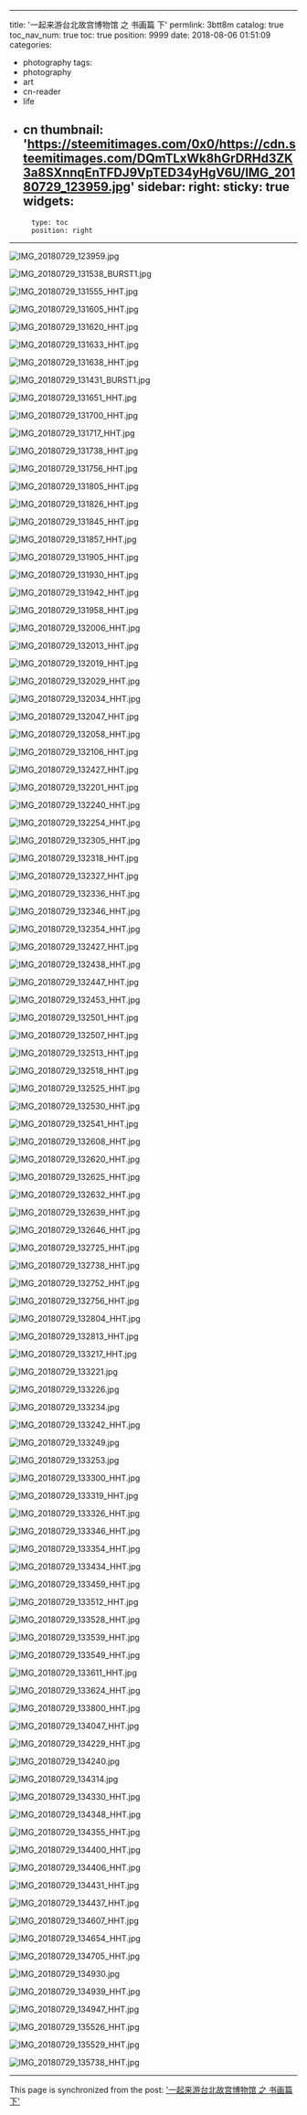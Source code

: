 
---
title: '一起来游台北故宫博物馆 之 书画篇 下'
permlink: 3btt8m
catalog: true
toc_nav_num: true
toc: true
position: 9999
date: 2018-08-06 01:51:09
categories:
- photography
tags:
- photography
- art
- cn-reader
- life
- cn
thumbnail: 'https://steemitimages.com/0x0/https://cdn.steemitimages.com/DQmTLxWk8hGrDRHd3ZK3a8SXnnqEnTFDJ9VpTED34yHgV6U/IMG_20180729_123959.jpg'
sidebar:
    right:
        sticky: true
widgets:
    -
        type: toc
        position: right
---


![IMG_20180729_123959.jpg](https://steemitimages.com/0x0/https://cdn.steemitimages.com/DQmTLxWk8hGrDRHd3ZK3a8SXnnqEnTFDJ9VpTED34yHgV6U/IMG_20180729_123959.jpg)

![IMG_20180729_131538_BURST1.jpg](https://cdn.steemitimages.com/DQmZje424NM2SuYuxth8DgGAhT2fAgtV1C1TTmENaWVhSxS/IMG_20180729_131538_BURST1.jpg)

![IMG_20180729_131555_HHT.jpg](https://cdn.steemitimages.com/DQmQdmXyjHWsJpzVbAgxe1mRFragbKRqscFebZ3qM22iLE8/IMG_20180729_131555_HHT.jpg)

![IMG_20180729_131605_HHT.jpg](https://cdn.steemitimages.com/DQmVUmw2kQvieUQE9p5BUqe6ts4SAXEPao5QXUmX3QZHh5P/IMG_20180729_131605_HHT.jpg)

![IMG_20180729_131620_HHT.jpg](https://cdn.steemitimages.com/DQmeDLcxy5oGgqgBaNC9zi12esEuT9njM8NKDP4BJBPffy1/IMG_20180729_131620_HHT.jpg)

![IMG_20180729_131633_HHT.jpg](https://cdn.steemitimages.com/DQmWqqdpibPjXToeb9upR3ikwrGRNjVRqnLok8RA4rGR2py/IMG_20180729_131633_HHT.jpg)

![IMG_20180729_131638_HHT.jpg](https://cdn.steemitimages.com/DQmbeky31ArR9aT8jeZHqL3DePqSRxsbiJ7PCoLhr6pZEVW/IMG_20180729_131638_HHT.jpg)

![IMG_20180729_131431_BURST1.jpg](https://cdn.steemitimages.com/DQmQo8wA5fFGGHCMSWMh9qrvtUt73Mv7WaQaDWzcgkdXYBm/IMG_20180729_131431_BURST1.jpg)

![IMG_20180729_131651_HHT.jpg](https://cdn.steemitimages.com/DQmRgNRjR7Kda2PaGekcsoZPu3WuB3uFWpbK4kRYhbzaW3h/IMG_20180729_131651_HHT.jpg)

![IMG_20180729_131700_HHT.jpg](https://cdn.steemitimages.com/DQmaQqMs11PdjKU2cx3iZUmjLqHf3zEaGBuZLrRQPChVM67/IMG_20180729_131700_HHT.jpg)

![IMG_20180729_131717_HHT.jpg](https://cdn.steemitimages.com/DQmUBoSKreJfjbSkC1sQrU2c7Um9JefvsKtbtvKRqtQb218/IMG_20180729_131717_HHT.jpg)

![IMG_20180729_131738_HHT.jpg](https://cdn.steemitimages.com/DQmYagAfq6ECuy9C9RSefy3BuWeUVA6DLGze9azmAXf8uy2/IMG_20180729_131738_HHT.jpg)

![IMG_20180729_131756_HHT.jpg](https://cdn.steemitimages.com/DQmPTgUmHGRHNAgmn6YhKTcfSbkE98GPkvWQrjRa8rhbfjV/IMG_20180729_131756_HHT.jpg)

![IMG_20180729_131805_HHT.jpg](https://cdn.steemitimages.com/DQmTwLwHWyxA2F8BsMYotG1iX1XMcN72U6kciYvfmZu21xt/IMG_20180729_131805_HHT.jpg)

![IMG_20180729_131826_HHT.jpg](https://cdn.steemitimages.com/DQmYhe3aW5oWT8hKM17Ys9XrdT5Q4q2LjHTNqQGJZnjoFrZ/IMG_20180729_131826_HHT.jpg)

![IMG_20180729_131845_HHT.jpg](https://cdn.steemitimages.com/DQmZr6CZZqQc5K74tLXzZDd8kbGXMEjQGyzZx2tCw99DyjX/IMG_20180729_131845_HHT.jpg)

![IMG_20180729_131857_HHT.jpg](https://cdn.steemitimages.com/DQmQ3JmAMwvnh56b1R9spXKRgNENosGu7wo6SkmPpu7HhWc/IMG_20180729_131857_HHT.jpg)

![IMG_20180729_131905_HHT.jpg](https://cdn.steemitimages.com/DQmT7BpohBZWSsXGW2TXFUWvJMxCLP3yPi75vkdRkqLZtoF/IMG_20180729_131905_HHT.jpg)

![IMG_20180729_131930_HHT.jpg](https://cdn.steemitimages.com/DQmPSsHBcokBQ2aRo7VvHG98dMM3NReD2kfJby8LBQQUZJP/IMG_20180729_131930_HHT.jpg)

![IMG_20180729_131942_HHT.jpg](https://cdn.steemitimages.com/DQmSS54SxHNhUHn6NitVWebLyH6PVyCfD935A9beiA3e9ow/IMG_20180729_131942_HHT.jpg)

![IMG_20180729_131958_HHT.jpg](https://cdn.steemitimages.com/DQmU3Wy5RPJF6xpbMyiGAGERzR5GkSnECYriLzqBEfqoWzt/IMG_20180729_131958_HHT.jpg)

![IMG_20180729_132006_HHT.jpg](https://cdn.steemitimages.com/DQmPbtYSsqgrv5xaEDrSP8aqiZXyJPVNxJNrVpw11uyNdZW/IMG_20180729_132006_HHT.jpg)

![IMG_20180729_132013_HHT.jpg](https://cdn.steemitimages.com/DQmV5jsNc3TjinTjwjMpzSZk5jkBQVRvP63F5TNJiBe5pcR/IMG_20180729_132013_HHT.jpg)

![IMG_20180729_132019_HHT.jpg](https://cdn.steemitimages.com/DQmTWFuBtNVFoXUU3KuTBR3KSZjWrjk39Aeb8DJie7SDQmJ/IMG_20180729_132019_HHT.jpg)

![IMG_20180729_132029_HHT.jpg](https://cdn.steemitimages.com/DQmRMn1wqxa5XcmQpueH9byrXHG5JRsSVXmSZcbSwKcHMxe/IMG_20180729_132029_HHT.jpg)

![IMG_20180729_132034_HHT.jpg](https://cdn.steemitimages.com/DQmYamVCqnAavtpdCKYZGqvzgmEdAPk7mKnpN6GGDdgqYJ3/IMG_20180729_132034_HHT.jpg)

![IMG_20180729_132047_HHT.jpg](https://cdn.steemitimages.com/DQma2rVWSkJ6ennUrtGSJpw8uqVekiAQyuVGjR7GExWuxhz/IMG_20180729_132047_HHT.jpg)

![IMG_20180729_132058_HHT.jpg](https://cdn.steemitimages.com/DQmXztSySSCdZj2pkmtxCBse5ypmCYp52ubikP8NG8wb8TA/IMG_20180729_132058_HHT.jpg)

![IMG_20180729_132106_HHT.jpg](https://cdn.steemitimages.com/DQmRuZ1EeC7QWaCiGF9synFmt4TY7ctF3prokwqdY7CV3QS/IMG_20180729_132106_HHT.jpg)

![IMG_20180729_132427_HHT.jpg](https://cdn.steemitimages.com/DQmYMVvSHeNY52D8xdKK1hwSqH9tN467M8GNXHSWNDnqpyZ/IMG_20180729_132427_HHT.jpg)

![IMG_20180729_132201_HHT.jpg](https://cdn.steemitimages.com/DQmZsQG8Zvwkz7KLzbEbyVAVALL3k19s7QmmsWVmCBpkMAe/IMG_20180729_132201_HHT.jpg)

![IMG_20180729_132240_HHT.jpg](https://cdn.steemitimages.com/DQmXwWoPTbj6GpiNhkcV9ZRc2tk52nFgZMoLCgp7PPRVpQJ/IMG_20180729_132240_HHT.jpg)

![IMG_20180729_132254_HHT.jpg](https://cdn.steemitimages.com/DQmRdzjZAxpaETbUqkg1REMH49k7s6TAX36quLnnbBaqNFg/IMG_20180729_132254_HHT.jpg)

![IMG_20180729_132305_HHT.jpg](https://cdn.steemitimages.com/DQmfQ6W5h4CTYFcx1LoEcPCYLe6NDocojp87RAxXM2kqBDc/IMG_20180729_132305_HHT.jpg)

![IMG_20180729_132318_HHT.jpg](https://cdn.steemitimages.com/DQmaeJh9MFa6YvMcmrJJmBwUqTzVEH6ZSXucWSuEX57b7nH/IMG_20180729_132318_HHT.jpg)

![IMG_20180729_132327_HHT.jpg](https://cdn.steemitimages.com/DQmQzkuR2qneQdVZNUhEF3yGRFs8stCKQqc3m5Bs2iie2Hs/IMG_20180729_132327_HHT.jpg)

![IMG_20180729_132336_HHT.jpg](https://cdn.steemitimages.com/DQmV3as5jaViWuGJ3EQt4MwS2sh2ZvbpzywsNPqNevFt9h6/IMG_20180729_132336_HHT.jpg)

![IMG_20180729_132346_HHT.jpg](https://cdn.steemitimages.com/DQmbi5tDhghZRN4MTsLLmrzhx8JNGdny8otGKyhdtDfGiWc/IMG_20180729_132346_HHT.jpg)

![IMG_20180729_132354_HHT.jpg](https://cdn.steemitimages.com/DQmVr1GBWD1nBeNDUX5AE5gBSeb2qq5dDeGjfX7FETsKrN1/IMG_20180729_132354_HHT.jpg)

![IMG_20180729_132427_HHT.jpg](https://cdn.steemitimages.com/DQmYMVvSHeNY52D8xdKK1hwSqH9tN467M8GNXHSWNDnqpyZ/IMG_20180729_132427_HHT.jpg)

![IMG_20180729_132438_HHT.jpg](https://cdn.steemitimages.com/DQmTKf5Kv2GCKthi6y2paSZvQKYUaxWQmf7QBR7RbjHwDzD/IMG_20180729_132438_HHT.jpg)

![IMG_20180729_132447_HHT.jpg](https://cdn.steemitimages.com/DQmPSuKt6WmVq7y7z5bgzpx4ZgDzSH4g3UXbGbawaFvjSuy/IMG_20180729_132447_HHT.jpg)

![IMG_20180729_132453_HHT.jpg](https://cdn.steemitimages.com/DQmaG4BVTz7ZzTveshbkZCdtqQhbyAEMxv2YZzAMsHgAKfG/IMG_20180729_132453_HHT.jpg)

![IMG_20180729_132501_HHT.jpg](https://cdn.steemitimages.com/DQmSGhs7NX8XHTuVd2fbWpKxHsQuA56EmJZbNrS2aDjyrsY/IMG_20180729_132501_HHT.jpg)

![IMG_20180729_132507_HHT.jpg](https://cdn.steemitimages.com/DQmPGBCwN6VaLrd7aKwNsEd6F1eAkGvJ6cAm6JoJdqimnGL/IMG_20180729_132507_HHT.jpg)

![IMG_20180729_132513_HHT.jpg](https://cdn.steemitimages.com/DQmXfSY81dM3SwJqX6dYGJZonwkdn9sVLXTZgD1MznHGSQu/IMG_20180729_132513_HHT.jpg)

![IMG_20180729_132518_HHT.jpg](https://cdn.steemitimages.com/DQmdPfChbgWuR65fZoqSBBMfRnjDG3GvWU8u6LcCpjMwk66/IMG_20180729_132518_HHT.jpg)

![IMG_20180729_132525_HHT.jpg](https://cdn.steemitimages.com/DQmYiJimMNVtASjvD1JM96am4EYXHrN38s1fxyTAWVm5XVC/IMG_20180729_132525_HHT.jpg)

![IMG_20180729_132530_HHT.jpg](https://cdn.steemitimages.com/DQmZXL7Y343pHBNqaqYTdJXQHvJhs3sNiXt9A4hza5RmqL7/IMG_20180729_132530_HHT.jpg)

![IMG_20180729_132541_HHT.jpg](https://cdn.steemitimages.com/DQmXUUZCm5jFwWXLt2z4MZeK9hQ6xD1Q6fvVdmVq2ncBrLi/IMG_20180729_132541_HHT.jpg)

![IMG_20180729_132608_HHT.jpg](https://cdn.steemitimages.com/DQmVESHSHjqBM4FKvsUWMF44m7u6gH1YThK98ZkMQwoUkoe/IMG_20180729_132608_HHT.jpg)

![IMG_20180729_132620_HHT.jpg](https://cdn.steemitimages.com/DQmUZe9QY9UncwoSzz31RKmxm2Mf2BPM22E3qZixuKnUD3t/IMG_20180729_132620_HHT.jpg)

![IMG_20180729_132625_HHT.jpg](https://cdn.steemitimages.com/DQmUzHGQgghxu4UL39GMCS2dk2FGr7qhupaG1SsFRYtSG9W/IMG_20180729_132625_HHT.jpg)

![IMG_20180729_132632_HHT.jpg](https://cdn.steemitimages.com/DQmdvBmMzYQWEZR4TuSeLcaETxeR4fciMZgyiVUNm192UDp/IMG_20180729_132632_HHT.jpg)

![IMG_20180729_132639_HHT.jpg](https://cdn.steemitimages.com/DQmWHM7BP3kKiDvhPDtVPcEavrEWmziBKRyT3R3zwRDNZG6/IMG_20180729_132639_HHT.jpg)

![IMG_20180729_132646_HHT.jpg](https://cdn.steemitimages.com/DQmUvccAqpNh6V7YTWuFKNwHSqrDT44no3HJNi3WfqLji8G/IMG_20180729_132646_HHT.jpg)

![IMG_20180729_132725_HHT.jpg](https://cdn.steemitimages.com/DQmZRWACPtLkDzCBzgYxQ76up9yURdTBFcDkxn2HD6Cm25V/IMG_20180729_132725_HHT.jpg)

![IMG_20180729_132738_HHT.jpg](https://cdn.steemitimages.com/DQmeMNP2ZazMyQjFwUxhWMZp6oXuM3GN65TAPv5jttsiLXp/IMG_20180729_132738_HHT.jpg)

![IMG_20180729_132752_HHT.jpg](https://cdn.steemitimages.com/DQmTcZhYFQkKAPGRKHxGiCoCWBLYZa2djFu9eptAX3PhuJ8/IMG_20180729_132752_HHT.jpg)

![IMG_20180729_132756_HHT.jpg](https://cdn.steemitimages.com/DQmNeN9CEJ2tF1FGWZq7iZLwHHuzrEgVtqn4zXv5rZs3LzB/IMG_20180729_132756_HHT.jpg)

![IMG_20180729_132804_HHT.jpg](https://cdn.steemitimages.com/DQmRTbeqxAZ7ot9X4wsojpqMdj4m3B6uFqLXEMyNYCHQoGp/IMG_20180729_132804_HHT.jpg)

![IMG_20180729_132813_HHT.jpg](https://cdn.steemitimages.com/DQmX3Vwbv5ouhrkA7c6PT3mbW5vbAGaQVxn5PJLDGKLS6z5/IMG_20180729_132813_HHT.jpg)

![IMG_20180729_133217_HHT.jpg](https://cdn.steemitimages.com/DQmZAPEJNF9o2H2UALyg3u5HXkkNsQpxTDycrpqsJwTkhEM/IMG_20180729_133217_HHT.jpg)

![IMG_20180729_133221.jpg](https://cdn.steemitimages.com/DQmdpUuYatCevhiL6AeTxJxiq57URR2wA3dRmJHnf5q5bL7/IMG_20180729_133221.jpg)

![IMG_20180729_133226.jpg](https://cdn.steemitimages.com/DQmZEeHsn4gEjeFZeGHbxsypsagrnmdgtfgzB1H6rCofcsg/IMG_20180729_133226.jpg)

![IMG_20180729_133234.jpg](https://cdn.steemitimages.com/DQmc9GmSG6Tu4VpK1KeoEAp2Q4QSrvYTJRUBPwKABgWgqbr/IMG_20180729_133234.jpg)

![IMG_20180729_133242_HHT.jpg](https://cdn.steemitimages.com/DQmSZA6VB5EXangpqkJpVNZtHdxw8xEQt7wpwtEToTwmbkq/IMG_20180729_133242_HHT.jpg)

![IMG_20180729_133249.jpg](https://cdn.steemitimages.com/DQmNkPfKpTexekFjJcdwV52G4oHLE2GJsx2TWcBXrrDMKgy/IMG_20180729_133249.jpg)

![IMG_20180729_133253.jpg](https://cdn.steemitimages.com/DQmRWxapRuMnrq9m5JVP7PyYzXn93SoDSPzhAuUTEy4KGBp/IMG_20180729_133253.jpg)

![IMG_20180729_133300_HHT.jpg](https://cdn.steemitimages.com/DQmVtYNPgrhQnXSUkcLJBLspXyRxdvRnbs4FEm4nS1hJYy6/IMG_20180729_133300_HHT.jpg)

![IMG_20180729_133319_HHT.jpg](https://cdn.steemitimages.com/DQmRRawGourqj3aQQuBtoUerBjbVh3KPRB2ES44h2cagZAG/IMG_20180729_133319_HHT.jpg)

![IMG_20180729_133326_HHT.jpg](https://cdn.steemitimages.com/DQmTBw3oimGvsenZcSKg7CRQcRTUSTMkLyMZ1xTvte4cziD/IMG_20180729_133326_HHT.jpg)

![IMG_20180729_133346_HHT.jpg](https://cdn.steemitimages.com/DQmZKwRMgeGnWAu5Yzky2M4kRTndj1Rq4FUv669D43hRsv7/IMG_20180729_133346_HHT.jpg)

![IMG_20180729_133354_HHT.jpg](https://cdn.steemitimages.com/DQmbogpDsvUTPr3Ghaa3zYsnPL7oiyBR6C1DfnUzbZo9pzo/IMG_20180729_133354_HHT.jpg)

![IMG_20180729_133434_HHT.jpg](https://cdn.steemitimages.com/DQmRJvSpzaSsgeKrPZqV6nQALsAisy2rVumMBNM6rmHhZwQ/IMG_20180729_133434_HHT.jpg)

![IMG_20180729_133459_HHT.jpg](https://cdn.steemitimages.com/DQmcnWLsNinXmq47pdUouS65CThv87JDikmRNCkYzEJactf/IMG_20180729_133459_HHT.jpg)

![IMG_20180729_133512_HHT.jpg](https://cdn.steemitimages.com/DQmNhNRMeYgu3twMbWKtDNfuN4zrSJS1erVF7FFDrMVn7vp/IMG_20180729_133512_HHT.jpg)

![IMG_20180729_133528_HHT.jpg](https://cdn.steemitimages.com/DQmV8pjSHdNjpcTGGeZ1UXX9R6TAtdpTMUytk2r6P9gJBuA/IMG_20180729_133528_HHT.jpg)

![IMG_20180729_133539_HHT.jpg](https://cdn.steemitimages.com/DQmSgpze4HMdFktWmQtvuSQhYVkQBewkUHLGeyeNe6xmHK5/IMG_20180729_133539_HHT.jpg)

![IMG_20180729_133549_HHT.jpg](https://cdn.steemitimages.com/DQmVbJM85fRDXcZvxwrMo1CMVGipctfEE3UPBWUnuEPgx12/IMG_20180729_133549_HHT.jpg)

![IMG_20180729_133611_HHT.jpg](https://cdn.steemitimages.com/DQmfBVEAk2Hjgt6PyjegRQNA1NWuffaJ54ivfjr1SZFkcsB/IMG_20180729_133611_HHT.jpg)

![IMG_20180729_133624_HHT.jpg](https://cdn.steemitimages.com/DQmdGmaLHgjXC2XrjFMPFcpJtyPEoA4MoDCWrgXgCs8Ybpw/IMG_20180729_133624_HHT.jpg)

![IMG_20180729_133800_HHT.jpg](https://cdn.steemitimages.com/DQmTKC88gof3UHwshwpA1tWSxTHPND5xqHz6kZihfBsnszm/IMG_20180729_133800_HHT.jpg)

![IMG_20180729_134047_HHT.jpg](https://cdn.steemitimages.com/DQmZjcPdQEmrq9SWbpskVDgbm6p3ZNNTk4VGiWe8nGwrdJU/IMG_20180729_134047_HHT.jpg)


![IMG_20180729_134229_HHT.jpg](https://cdn.steemitimages.com/DQmencxbn2oYjFrwzwKGmHMK9nE7GZQ6xzned8D925ekmFH/IMG_20180729_134229_HHT.jpg)

![IMG_20180729_134240.jpg](https://cdn.steemitimages.com/DQmPhD4nUiDKCcpQLfmbuAigLWkq9UqnNNMEsuiKcyCYvVw/IMG_20180729_134240.jpg)

![IMG_20180729_134314.jpg](https://cdn.steemitimages.com/DQmecLvRydakU1aZvav76FxceqzheBZqLfVcDaGMhf4USmb/IMG_20180729_134314.jpg)

![IMG_20180729_134330_HHT.jpg](https://cdn.steemitimages.com/DQmUi1s65ykQR4kRJqfgQQY2s9eUga23BzNS3pv37j7sd5M/IMG_20180729_134330_HHT.jpg)

![IMG_20180729_134348_HHT.jpg](https://cdn.steemitimages.com/DQmakbnFTBx7BJvyk2eBYhAKBPSYnZRaqjWWfCHx9cN5rE8/IMG_20180729_134348_HHT.jpg)

![IMG_20180729_134355_HHT.jpg](https://cdn.steemitimages.com/DQmTxjGn3SNf7Hk1PuHQhT3X8ezXmoD9mnxE6y1uL7JnqBe/IMG_20180729_134355_HHT.jpg)

![IMG_20180729_134400_HHT.jpg](https://cdn.steemitimages.com/DQmYabGuTs9eHFG5M3wkDafCu96unBYT6H5tW1MY7XjEJuk/IMG_20180729_134400_HHT.jpg)

![IMG_20180729_134406_HHT.jpg](https://cdn.steemitimages.com/DQme7fEjnCfnJWodZqRpCHFvNwtGkJM4ye7DmELXHka98R6/IMG_20180729_134406_HHT.jpg)


![IMG_20180729_134431_HHT.jpg](https://cdn.steemitimages.com/DQmUvUd82pg5rEjbsZCMn5UjJJHzXhAGsjNSzBTY5NyWPE8/IMG_20180729_134431_HHT.jpg)

![IMG_20180729_134437_HHT.jpg](https://cdn.steemitimages.com/DQmVwoaXuq52uphKw6uxrYE3qbsS4w3Dzu7U6H2Ek2LuBJk/IMG_20180729_134437_HHT.jpg)


![IMG_20180729_134607_HHT.jpg](https://cdn.steemitimages.com/DQmUQkQfCSYPguNFo12VZroih4m6TGYzqQEsQNyjYaKtdft/IMG_20180729_134607_HHT.jpg)

![IMG_20180729_134654_HHT.jpg](https://cdn.steemitimages.com/DQmaKXR5f2op8rBJ23SiYYrSqdvmiVrF78om3Fpw6xrcGfK/IMG_20180729_134654_HHT.jpg)

![IMG_20180729_134705_HHT.jpg](https://cdn.steemitimages.com/DQmdjVpbMsLgWjfB2aKLwbVjBKaWMYG6rPSumfNM2h5SKf4/IMG_20180729_134705_HHT.jpg)

![IMG_20180729_134930.jpg](https://cdn.steemitimages.com/DQma6GxeojMDLSM7gJmQ4om7MkPU6Gun1VLSKYoz62pfBGy/IMG_20180729_134930.jpg)

![IMG_20180729_134939_HHT.jpg](https://cdn.steemitimages.com/DQmbiPepc3neEYsb573DbP6aJ42t1EB8kaUr57aU8HTSM32/IMG_20180729_134939_HHT.jpg)

![IMG_20180729_134947_HHT.jpg](https://cdn.steemitimages.com/DQmfUCAR6EviiftfsZSHZ2pcYRQNiGLmZXSc6FN55Ym3DMm/IMG_20180729_134947_HHT.jpg)

![IMG_20180729_135526_HHT.jpg](https://cdn.steemitimages.com/DQmSVWKpwN9vz6APCWYLSubbBXt3BJvru6GoLmiZgFQDbGX/IMG_20180729_135526_HHT.jpg)

![IMG_20180729_135529_HHT.jpg](https://cdn.steemitimages.com/DQmX2WyZH6jttJfhX9AQioDnPgxSMvShpVR6gGBGGRFLtM7/IMG_20180729_135529_HHT.jpg)


![IMG_20180729_135738_HHT.jpg](https://cdn.steemitimages.com/DQmXFJxyQoZ8c156wBxi672B6Ca3mz6EENNMCT9ocrBGdws/IMG_20180729_135738_HHT.jpg)

- - -

This page is synchronized from the post: ['一起来游台北故宫博物馆 之 书画篇 下'](https://steemit.com/@rivalhw/3btt8m)
